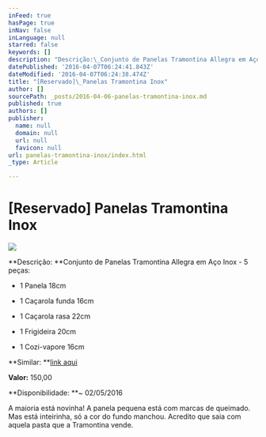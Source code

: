 ```yaml
---
inFeed: true
hasPage: true
inNav: false
inLanguage: null
starred: false
keywords: []
description: "Descrição:\_Conjunto de Panelas Tramontina Allegra em Aço Inox - 5 peças:\_"
datePublished: '2016-04-07T06:24:41.843Z'
dateModified: '2016-04-07T06:24:38.474Z'
title: "[Reservado]\_Panelas Tramontina Inox"
author: []
sourcePath: _posts/2016-04-06-panelas-tramontina-inox.md
published: true
authors: []
publisher:
  name: null
  domain: null
  url: null
  favicon: null
url: panelas-tramontina-inox/index.html
_type: Article

---
```

# \[Reservado\] Panelas Tramontina Inox
![](https://the-grid-user-content.s3-us-west-2.amazonaws.com/aeae0ef5-300d-4254-b855-00a23878a697.jpg)

**Descrição: **Conjunto de Panelas Tramontina Allegra em Aço Inox - 5 peças: 

- 1 Panela 18cm

- 1 Caçarola funda 16cm

- 1 Caçarola rasa 22cm

- 1 Frigideira 20cm

- 1 Cozi-vapore 16cm

**Similar: **[link aqui][0]

**Valor:** 150,00

**Disponibilidade: **~ 02/05/2016

A maioria está novinha! A panela pequena está com marcas de queimado. Mas está inteirinha, só a cor do fundo manchou. Acredito que saia com aquela pasta que a Tramontina vende.

[0]: http://www.pontofrio.com.br/UtilidadesDomesticas/Panelas/conjuntodepanelas/Conjunto-de-Panelas-Tramontina-Allegra-65650190-em-Aco-Inox-5-pecas-2277822.html